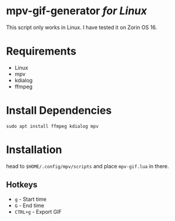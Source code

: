 # mpv-gif-generator *for Linux*

This script only works in Linux. I have tested it on Zorin OS 16.

# Requirements
- Linux
- mpv
- kdialog
- ffmpeg

# Install Dependencies

```
sudo apt install ffmpeg kdialog mpv
```
# Installation

head to `$HOME/.config/mpv/scripts` and place `mpv-gif.lua` in there.

## Hotkeys

* `g` - Start time
* `G` - End time
* `CTRL+g` - Export GIF
